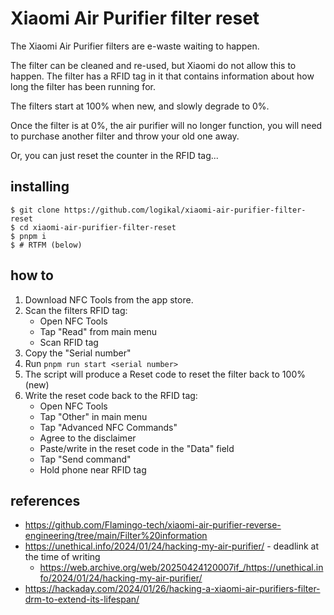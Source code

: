 # Xiaomi Air Purifier filter reset

The Xiaomi Air Purifier filters are e-waste waiting to happen.

The filter can be cleaned and re-used, but Xiaomi do not allow this to happen. The filter has a RFID tag in it that contains information about how long the filter has been running for.

The filters start at 100% when new, and slowly degrade to 0%.

Once the filter is at 0%, the air purifier will no longer function, you will need to purchase another filter and throw your old one away.

Or, you can just reset the counter in the RFID tag...

## installing

```
$ git clone https://github.com/logikal/xiaomi-air-purifier-filter-reset 
$ cd xiaomi-air-purifier-filter-reset
$ pnpm i
$ # RTFM (below)
```

## how to

1. Download NFC Tools from the app store.
2. Scan the filters RFID tag:
   - Open NFC Tools
   - Tap "Read" from main menu
   - Scan RFID tag
3. Copy the "Serial number"
4. Run `pnpm run start <serial number>`
5. The script will produce a Reset code to reset the filter back to 100% (new)
6. Write the reset code back to the RFID tag:
   - Open NFC Tools
   - Tap "Other" in main menu
   - Tap "Advanced NFC Commands"
   - Agree to the disclaimer
   - Paste/write in the reset code in the "Data" field
   - Tap "Send command"
   - Hold phone near RFID tag

## references

- https://github.com/Flamingo-tech/xiaomi-air-purifier-reverse-engineering/tree/main/Filter%20information
- https://unethical.info/2024/01/24/hacking-my-air-purifier/ - deadlink at the time of writing
  - https://web.archive.org/web/20250424120007if_/https://unethical.info/2024/01/24/hacking-my-air-purifier/
- https://hackaday.com/2024/01/26/hacking-a-xiaomi-air-purifiers-filter-drm-to-extend-its-lifespan/
